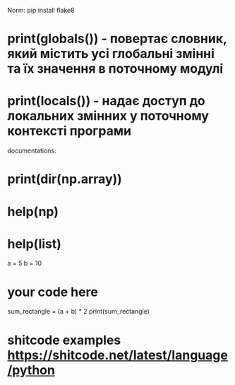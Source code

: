 Norm: pip install flake8

# print(globals()) -  повертає словник, який містить усі глобальні змінні та їх значення в поточному модулі
# print(locals()) - надає доступ до локальних змінних у поточному контексті програми


documentations:
# print(dir(np.array))
# help(np)
# help(list)

a = 5
b = 10

# your code here
sum_rectangle = (a + b) * 2
print(sum_rectangle)

# shitcode examples https://shitcode.net/latest/language/python

